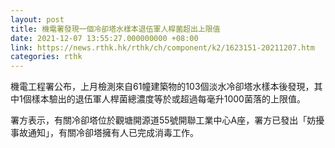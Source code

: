```yaml
---
layout: post
title: 機電署發現一個冷卻塔水樣本退伍軍人桿菌超出上限值
date: 2021-12-07 13:55:27.000000000 +08:00
link: https://news.rthk.hk/rthk/ch/component/k2/1623151-20211207.htm
categories: rthk
---
```


機電工程署公布，上月檢測來自61幢建築物的103個淡水冷卻塔水樣本後發現，其中1個樣本驗出的退伍軍人桿菌總濃度等於或超過每毫升1000菌落的上限值。

署方表示，有關冷卻塔位於觀塘開源道55號開聯工業中心A座，署方已發出「妨擾事故通知」，有關冷卻塔擁有人已完成消毒工作。
